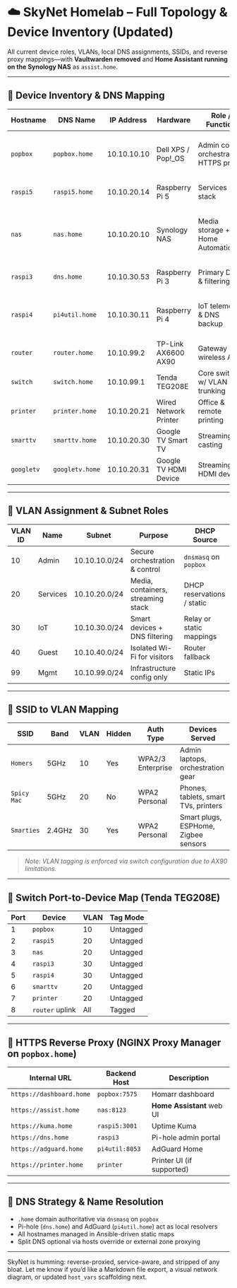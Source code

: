 # ☁️ SkyNet Homelab – Full Topology & Device Inventory (Updated)

All current device roles, VLANs, local DNS assignments, SSIDs, and reverse proxy mappings—with **Vaultwarden removed** and **Home Assistant running on the Synology NAS** as `assist.home`.

---

## 🧠 Device Inventory & DNS Mapping

| Hostname     | DNS Name          | IP Address     | Hardware              | Role / Function                        | Key Services                                        |
|--------------|-------------------|----------------|------------------------|-----------------------------------------|-----------------------------------------------------|
| `popbox`     | `popbox.home`     | 10.10.10.10    | Dell XPS / Pop!_OS     | Admin core, orchestration, HTTPS proxy | Ansible, dnsmasq, Homarr, Portainer, NGINX Proxy    |
| `raspi5`     | `raspi5.home`     | 10.10.20.14    | Raspberry Pi 5         | Services stack                         | Mosquitto, Uptime Kuma (port 3001)                  |
| `nas`        | `nas.home`        | 10.10.20.10    | Synology NAS           | Media storage + Home Automation        | Plex, Synology Drive, SMB/NFS, **Home Assistant**, Tautulli |
| `raspi3`     | `dns.home`        | 10.10.30.53    | Raspberry Pi 3         | Primary DNS & filtering                | Pi-hole, Unbound, Tailscale                         |
| `raspi4`     | `pi4util.home`    | 10.10.30.11    | Raspberry Pi 4         | IoT telemetry & DNS backup             | AdGuard (8053), NodeRED, Zigbee2MQTT, Prometheus    |
| `router`     | `router.home`     | 10.10.99.2     | TP-Link AX6600 AX90    | Gateway + wireless AP                  | Internet uplink, DHCP fallback                      |
| `switch`     | `switch.home`     | 10.10.99.1     | Tenda TEG208E          | Core switch w/ VLAN trunking           | Port-based VLAN segmentation                        |
| `printer`    | `printer.home`    | 10.10.20.21    | Wired Network Printer  | Office & remote printing               | Accessible via UI (if enabled)                      |
| `smarttv`    | `smarttv.home`    | 10.10.20.30    | Google TV Smart TV     | Streaming & casting                    | Plex client, Chromecast support                     |
| `googletv`   | `googletv.home`   | 10.10.20.31    | Google TV HDMI Device  | Streaming HDMI device                  | Cast target, YouTube TV, Netflix, etc.              |

---

## 🧩 VLAN Assignment & Subnet Roles

| VLAN ID | Name        | Subnet           | Purpose                            | DHCP Source              |
|---------|-------------|------------------|-------------------------------------|---------------------------|
| 10      | Admin       | 10.10.10.0/24    | Secure orchestration & control     | `dnsmasq` on `popbox`     |
| 20      | Services    | 10.10.20.0/24    | Media, containers, streaming stack | DHCP reservations / static|
| 30      | IoT         | 10.10.30.0/24    | Smart devices + DNS filtering      | Relay or static mappings  |
| 40      | Guest       | 10.10.40.0/24    | Isolated Wi-Fi for visitors        | Router fallback           |
| 99      | Mgmt        | 10.10.99.0/24    | Infrastructure config only         | Static IPs                |

---

## 📶 SSID to VLAN Mapping

| SSID         | Band     | VLAN | Hidden | Auth Type         | Devices Served                        |
|--------------|----------|------|--------|--------------------|----------------------------------------|
| `Homers`     | 5GHz     | 10   | Yes    | WPA2/3 Enterprise  | Admin laptops, orchestration gear      |
| `Spicy Mac`  | 5GHz     | 20   | No     | WPA2 Personal      | Phones, tablets, smart TVs, printers   |
| `Smarties`   | 2.4GHz   | 30   | Yes    | WPA2 Personal      | Smart plugs, ESPHome, Zigbee sensors   |

> *Note: VLAN tagging is enforced via switch configuration due to AX90 limitations.*

---

## 🔌 Switch Port-to-Device Map (Tenda TEG208E)

| Port | Device             | VLAN | Tag Mode  |
|------|---------------------|------|-----------|
| 1    | `popbox`            | 10   | Untagged  |
| 2    | `raspi5`            | 20   | Untagged  |
| 3    | `nas`               | 20   | Untagged  |
| 4    | `raspi3`            | 30   | Untagged  |
| 5    | `raspi4`            | 30   | Untagged  |
| 6    | `smarttv`           | 20   | Untagged  |
| 7    | `printer`           | 20   | Untagged  |
| 8    | `router` uplink     | All  | Tagged    |

---

## 🔐 HTTPS Reverse Proxy (NGINX Proxy Manager on `popbox.home`)

| Internal URL              | Backend Host        | Description                         |
|---------------------------|---------------------|-------------------------------------|
| `https://dashboard.home`  | `popbox:7575`       | Homarr dashboard                    |
| `https://assist.home`     | `nas:8123`          | **Home Assistant** web UI           |
| `https://kuma.home`       | `raspi5:3001`       | Uptime Kuma                         |
| `https://dns.home`        | `raspi3`            | Pi-hole admin portal                |
| `https://adguard.home`    | `pi4util:8053`      | AdGuard Home                        |
| `https://printer.home`    | `printer`           | Printer UI (if supported)           |

---

## 🧭 DNS Strategy & Name Resolution

- `.home` domain authoritative via `dnsmasq` on `popbox`
- Pi-hole (`dns.home`) and AdGuard (`pi4util.home`) act as local resolvers
- All hostnames managed in Ansible-driven static maps
- Split DNS optional via hosts override or external zone proxying

---

SkyNet is humming: reverse-proxied, service-aware, and stripped of any bloat. Let me know if you’d like a Markdown file export, a visual network diagram, or updated `host_vars` scaffolding next.
